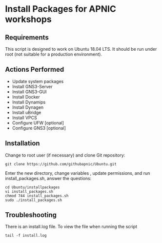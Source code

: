 # Install Packages for APNIC workshops
## Requirements
This script is designed to work on Ubuntu 18.04 LTS. It should be run under root (not suitable for a production environment).
## Actions Performed
* Update system packages
* Install GNS3-Server
* Install GNS3-GUI
* Install Docker
* Install Dynamips
* Install Dynagen
* Install uBridge
* Install VPCS
* Configure UFW [optional]
* Configure GNS3 [optional]
## Installation
Change to root user (if necessary) and clone Git repository:
```
git clone https://github.com/githubapnic/Ubuntu.git
```
Enter the new directory, change variables , update permissions, and run install_packages.sh, answer the questions:
```
cd Ubuntu/installpackages
vi install_packages.sh
chmod 744 install_packages.sh
sudo ./install_packages.sh
```
## Troubleshooting
There is an install.log file. To view the file when running the script
```
tail -f install.log
```

